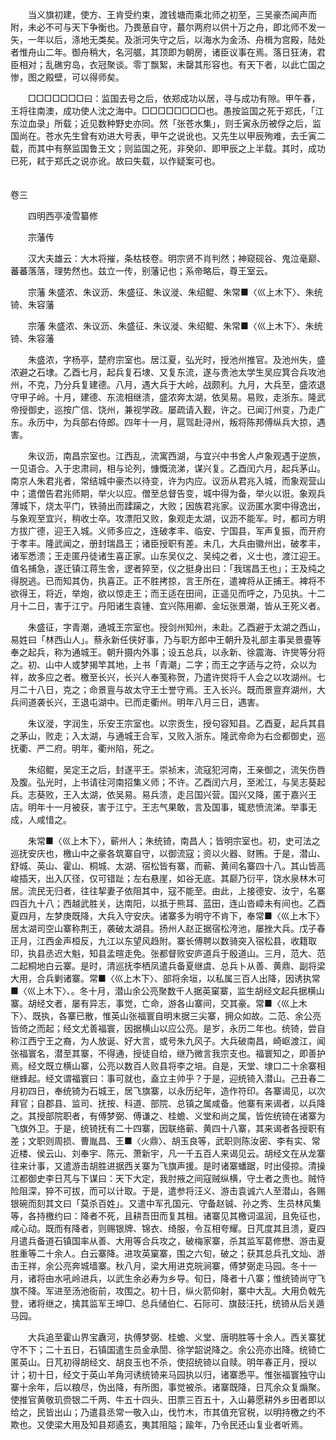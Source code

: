 <!-- { "loadSidebar": true } -->
　　当义旗初建，使方、王肯受约束，渡钱塘而乘北师之初至，三吴豪杰闻声而附，未必不可与天下争衡也。乃畏葸自守，蕞尔两府以供十万之舟，即北师不发一矢，一年以后，涤地无类矣。及浙河失守之后，以海水为金汤、舟楫为宫殿，陆处者惟舟山二年。御舟稍大，名河艍，其顶即为朝房，诸臣议事在焉。落日狂涛，君臣相对；乱礁穷岛，衣冠聚谈。零丁飘絮，未罄其形容也。有天下者，以此亡国之惨，图之殿壁，可以得师矣。

　　□□□□□□□曰：监国去号之后，依郑成功以居，寻与成功有隙。甲午春，王将往南澳，成功使人沈之海中。□□□□□□□□也。愚按监国之死于郑氏，「江东泣血录」所载；近见数种野史亦同。然「张苍水集」，则壬寅永历被俘之后，监国尚在。苍水先生曾有劝进大号表，甲午之说讹也。又先生以甲辰殉难，去壬寅二载，而其中有祭监国鲁王文；则监国之死，非癸卯、即甲辰之上半载。其时，成功已死，弒于郑氏之说亦讹。故曰失载，以作疑案可也。  
　 

卷三

　　四明西亭凌雪纂修

　　宗藩传

　　汉大夫雄云：大木将摧，条枯枝卷。明宗贤不肖判然；神窥砚谷、鬼泣毫巅、蕃蕃落落，理势然也。兹立一传，别藩记也；系帝略后，尊王室云。

　　宗藩 朱盛浓、朱议沥、朱盛征、朱议漇、朱绍鲲、朱常■〈巛上木下〉、朱统锜、朱容藩

　　宗藩 朱盛浓、朱议沥、朱盛征、朱议漇、朱绍鲲、朱常■〈巛上木下〉、朱统锜、朱容藩

　　朱盛浓，字杨亭，楚府宗室也。居江夏，弘光时，授池州推官。及池州失，盛浓避之石埭。乙酉七月，起兵复石埭、又复东流，遂与贵池太学生吴应箕合兵攻池州，不克，乃分兵复建德。八月，遇大兵于大岭，战颇利。九月，大兵至，盛浓退守甲子岭。十月，建德、东流相继溃，盛浓奔太湖，依吴易。易败，走浙东。隆武帝授御史，巡按广信、饶州，兼视学政。屡疏请入觐，许之。已闻汀州变，乃走广东。永历中，为兵部右侍郎。四年十一月，扈驾赴浔州，叛将陈邦傅纵兵大掠，遇害。

　　朱议沥，南昌宗室也。江西乱，流寓西湖，与宜兴中书舍人卢象观遇于逆旅，一见语合。入于忠肃祠，相与论列，慷慨流涕，谋兴复。乙酉闰六月，起兵茅山。南京人朱君兆者，常结城中豪杰以待变，许为内应。议沥从君兆入城，而象观营山中；遣僧告君兆师期，举火以应。僧至总督告变，城中得为备，举火以诳。象观兵薄城下，烧太平门，铁骑出而蹂躏之，大败；因族君兆家。议沥匿水窦中得逸出，与象观至宜兴，稍收士卒。攻漂阳又败，象观走太湖，议沥不能军。时，都司方明方拔广德，迎王入城。义师多应之，连破孝丰、临安、宁国县，军声复振，而开府于孝丰。隆武闻之，册封瑞昌王；诸臣授职有差。未几，大兵由徽州出，破孝丰，诸军悉溃；王走匿丹徒诸生喜正家。山东吴仪之、吴纯之者，义士也，渡江迎王。值名捕急，遂迁镇江蒋生舍，逻者猝至，仪之挺身出曰：「我瑞昌王也」；王及纯之得脱逃。已而知其伪，执喜正。正不胜拷掠，言王所在，遣裨将从正捕王。裨将不欲得王，将近，举炮，欲以惊走王；而王适在田间，正遥见而呼之，乃见执。十二月十二日，害于江宁。丹阳诸生袁锺、宜兴陈用卿、金坛张景潮，皆从王死义者。

　　朱盛征，字青潮，通城王宗室也。授剑州知州，未赴。乙酉避于太湖之西山，易姓曰「林西山人」。蔡永新任侠好事，乃与职方郎中王朝升及礼部主事吴景亹等奉之起兵，称为通城王。朝升摄内外事；设五总兵，以永新、徐震海、许爕等分将之。初、山中人或梦揭竿其地，上书「青潮」二字；而王之字适与之符，众以为祥，故多应之者。檄至长兴，长兴人奉笺称贺，乃遣许爕将千人会之以攻湖州。七月二十八日，克之；命景亶与故太守王士誉守焉。王入长兴。既而景亶弃湖州，大兵间道袭长兴，王退屯湖中。已而走衢州。明年八月三日，遇害。

　　朱议漇，字润生，乐安王宗室也。以宗贡生，授句容知县。乙酉夏，起兵其县之茅山，败走；入太湖，与通城王合军，又败入浙东。隆武帝命为右佥都御史，巡抚衢、严二府。明年，衢州陷，死之。

　　朱绍鲲，吴定王之后，封遂平王。崇祯末，流寇犯河南，王亲御之，流矢伤唇及腹。弘光时，上书请往河南招集义师；不许。乙酉闰六月，至淞江，与吴志葵起兵。志葵败，王入太湖，依吴易。易兵溃，走吕国兴营。国兴又降，匿于嘉兴王店。明年十一月被获，害于江宁。王志气果敢，言及国事，辄悲愤流涕。举事无成，人咸惜之。

　　朱常■〈巛上木下〉，蕲州人；朱统锜，南昌人；皆明宗室也。初，史可法之巡抚安庆也，檄山中之豪各筑寨自守，以御流寇；资以火器、财贿。于是，潜山、舒城、英山、霍山、桐城、太湖、宿松皆有寨，而蕲、黄间名寨四十八。其山皆高峻插天，出入仄径，仅可错趾；左右悬崖，如谷无底。其巅乃衍平，饶水泉林木可居。流民无归者，往往挈妻子依阻其中，寇不能至。由此，上接德安、汝宁，名寨四百九十八；西越武胜关，达南阳，以抵于熊耳、蓝田，连山沓嶂未有间也。乙酉夏四月，左梦庚既降，大兵入守安庆。诸寨多为明守不肯下，奉常■〈巛上木下〉居太湖司空山寨称荆王，袭破太湖县。扬州人赵正据宿松洿池，屡挫大兵。戊子春正月，江西金声桓反，九江以东望风趋附。寨长傅聘以数骑突入宿松县，收籍取印，执县丞迟大魁，知县孟暄走免。张都督败安庐道兵于殷道山。三月，范大、范二起桐地白云寨。是时，清巡抚李栖凤遣兵备夏继虞、总兵卜从善、黄鼎、副将梁大用，合兵剿诸寨。常■〈巛上木下〉、部将余垣，以私属三百人出降，因诱执常■〈巛上木下〉、。冬十月，潜山余公亮聚数千人据英窠寨，监生胡经文起兵据横山寨。胡经文者，屡有异志，事觉，亡命，游各山寨间，交其豪。常■〈巛上木下〉、既执，各寨已散，惟英山张福寰自明末据三尖寨，拥众如故。二范、余公亮皆倚之而起；经文尤善福寰，因据横山以应公亮。是岁，永历二年也。统锜，尝自称江西宁王之裔，为人放诞、好大言，或号朱九风子。大兵破南昌，崎岖渡江，闻张福寰名，潜至其寨，不得通，授徒自给，继乃微言我宗支也。福寰知之，即善护焉。经文既立横山寨，公亮以数百人败县将李之培。自是，天堂、埭口二十余寨相继蜂起。经文谓福寰曰：事可就也，盍立主帅乎？于是，迎统锜入潜山。己丑春二月初四日，奉统锜为石城王，居飞旗寨，以永历纪年，造作符印。各寨谒见，以次拜官；自郡县、监司、抚按、科道、部院、总镇之属咸备。他寨有来谒者，以兵降之。其授部院职者，有傅梦弼、傅谦之、桂蟾、义堂和尚之属，皆佐统锜在诸寨为飞旗外卫。于是，统锜抚有二十四寨，因联络蕲、黄四十八寨，其来谒者各授职有差；文职则周损、曹胤昌、王■〈火鼎〉、胡玉良等，武职则陈汝密、李有实、常近楼、侯云山、刘奉宇、陈元、萧新宇，凡一千五百人来谒见云。胡经文在从龙寨往来计事，又遣游击胡胜进据西关寨为飞旗声援。是时诸寨蟠踞，时出侵掠。清操江都御史李日芃与下谋曰：天下大定，我肘掖之间寇贼纵横，守土者之责也。贼恃险阻深，猝不可拔，而可以计取。于是，遣参将汪义、游击袁诚六人至潜山，各赐银碗而刻其文曰「莫杀百姓」。又遣中军孔国元、守备赵铖、孙之秀、生员林风集等，各持檄约曰：降者不死，且耕吾田而复其租。诸寨见其檄词温润，且免征也，咸心动。既而有降者，则赐银牌、锦衣、绮服，令互相夸耀。日芃度其且溃，夏四月遣兵备道石镇国率从善、大用等合兵攻之，破梅家寨，杀其监军葛修懋、游击夏胜重等二十余人。白云寨降。进攻英窠寨，围之六旬，破之；获其总兵孔文灿、游击王祥，余公亮奔城墙寨。秋八月，梁大用进克皖涧寨，傅梦弼走马园。冬十一月，诸将由水吼岭进兵，以武生余必寿为乡导。旬日，降者十八寨；惟统锜尚守飞旗不降。军进至汤池衙前，攻围之。初十日，纵火箭仰射，寨中大乱。大用负戟先登，诸将继之，擒其监军王坤□、总兵储伯仁、石际可、旗鼓汪托，统锜从后关遁马园。

　　大兵追至霍山界宝纛河，执傅梦弼、桂蟾、义堂、唐明胜等十余人。西关寨犹守不下；二十五日，石镇国遣生员金承誾、徐学韶说降之。余公亮亦出降。统锜亡匿英山。日芃初得胡经文、胡良玉也不杀，使招统锜以自赎。明年春正月，授以计；初十日，经文于英山羊角河诱统锜来马园执以归，诸寨悉平。惟张福寰独守山寨十余年，后以粮尽，伪出降，有所图，事觉被杀。诸寨既降，日芃余众复煽聚。使推官黄敬玑赍银二千两、牛五十四头、田票三百五十，入山募愿耕外乡田者即以给之，民皆出山；乃遣县丞常一敬入山，伐竹木，市其值充官税，以明持檄之约不欺也。又使梁大用及知县郑遹玄，夷其阻隘；踰年，乃令民还山复业者听焉。


